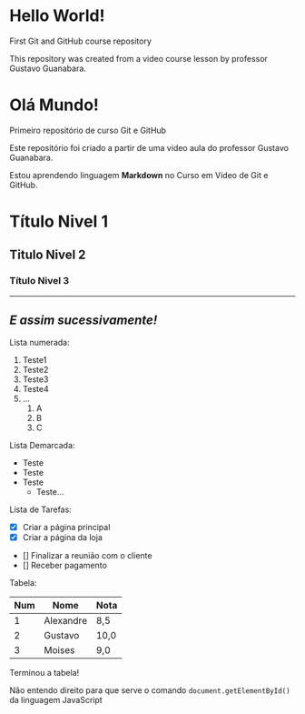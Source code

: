 # Hello World!
 First Git and GitHub course repository

 This repository was created from a video course lesson by professor Gustavo Guanabara.

# Olá Mundo!
 Primeiro repositório de curso Git e GitHub

 Este repositório foi criado a partir de uma video aula do professor Gustavo Guanabara.

 Estou aprendendo linguagem **Markdown** no Curso em Vídeo de Git e GitHub. 

 # Título Nivel 1

 ## Titulo Nivel 2

 ### Título Nivel 3

 ---
 __*E assim sucessivamente!*__
---

Lista numerada:

1. Teste1
2. Teste2
3. Teste3
4. Teste4
5. ...
    1. A
    2. B
    3. C
       
Lista Demarcada:

* Teste
* Teste
* Teste
    * Teste...

 Lista de Tarefas: 

 - [X] Criar a página principal
 - [X] Criar a página da loja
 - [] Finalizar a reunião com o cliente
 - [] Receber pagamento

Tabela:

Num | Nome | Nota
---|---|---
1 | Alexandre | 8,5
2 | Gustavo | 10,0
3 | Moises | 9,0

Terminou a tabela!

Não entendo direito para que serve o comando `document.getElementById()` da linguagem JavaScript
